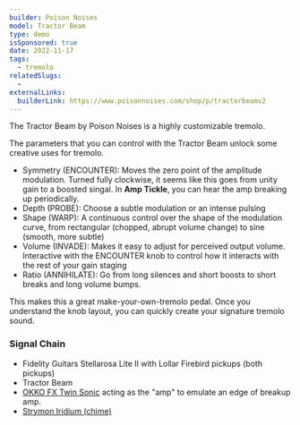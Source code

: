 ```yaml
---
builder: Poison Noises
model: Tractor Beam
type: demo
isSponsored: true
date: 2022-11-17
tags:
  - tremolo
relatedSlugs:
  -
externalLinks:
  builderLink: https://www.poisonnoises.com/shop/p/tractorbeamv2
---
```


The Tractor Beam by Poison Noises is a highly customizable tremolo.

The parameters that you can control with the Tractor Beam unlock some creative uses for tremolo.

- Symmetry (ENCOUNTER): Moves the zero point of the amplitude modulation. Turned fully clockwise, it seems like this goes from unity gain to a boosted singal. In **Amp Tickle**, you can hear the amp breaking up periodically.
- Depth (PROBE): Choose a subtle modulation or an intense pulsing
- Shape (WARP): A continuous control over the shape of the modulation curve, from rectangular (chopped, abrupt volume change) to sine (smooth, more subtle)
- Volume (INVADE): Makes it easy to adjust for perceived output volume. Interactive with the ENCOUNTER knob to control how it interacts with the rest of your gain staging
- Ratio (ANNIHILATE): Go from long silences and short boosts to short breaks and long volume bumps.

This makes this a great make-your-own-tremolo pedal. Once you understand the knob layout, you can quickly create your signature tremolo sound.

### Signal Chain

- Fidelity Guitars Stellarosa Lite II with Lollar Firebird pickups (both pickups)
- Tractor Beam
- [OKKO FX Twin Sonic](/demos/okko-fx-twin-sonic-mkii) acting as the "amp" to emulate an edge of breakup amp.
- [Strymon Iridium (chime)](/demos/strymon-iridium)
